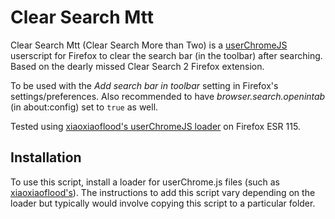 Clear Search Mtt
======
Clear Search Mtt (Clear Search More than Two) is a [userChromeJS](https://www.userchrome.org/what-is-userchrome-js.html) userscript for Firefox to clear the search bar (in the toolbar) after searching. Based on the dearly missed Clear Search 2 Firefox extension.

To be used with the *Add search bar in toolbar* setting in Firefox's settings/preferences. Also recommended to have *browser.search.openintab* (in about:config) set to `true` as well.

Tested using [xiaoxiaoflood's userChromeJS loader](https://github.com/xiaoxiaoflood/firefox-scripts) on Firefox ESR 115.


## Installation
To use this script, install a loader for userChrome.js files (such as [xiaoxiaoflood's](https://github.com/xiaoxiaoflood/firefox-scripts)). The instructions to add this script vary depending on the loader but typically would involve copying this script to a particular folder.